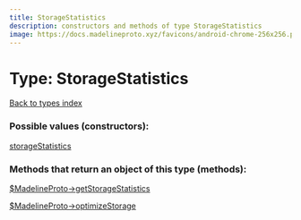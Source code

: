 ```yaml
---
title: StorageStatistics
description: constructors and methods of type StorageStatistics
image: https://docs.madelineproto.xyz/favicons/android-chrome-256x256.png
---
```

# Type: StorageStatistics  
[Back to types index](index.md)



### Possible values (constructors):

[storageStatistics](../constructors/storageStatistics.md)  



### Methods that return an object of this type (methods):

[$MadelineProto->getStorageStatistics](../methods/getStorageStatistics.md)  

[$MadelineProto->optimizeStorage](../methods/optimizeStorage.md)  



